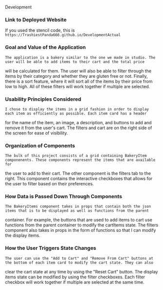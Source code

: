 
 Development

### Link to Deployed Website

If you used the stencil code, this is `https://TrashiestPanda666.github.io/DevelopmentActual`

### Goal and Value of the Application
    The application is a bakery similar to the one we made in studio. The user will be able to add items to their cart and the total price
will be calculated for them. The user will also be able to filter through the items by their category and whether they are gluten free or not.
Finally, there is a sort feature, where it will sort all of the items by their price from low to high. All of these filters will work together 
if multiple are selected.

### Usability Principles Considered
    I chose to display the items in a grid fashion in order to display each item as efficiently as possible. Each item card has a header
for the name of the item, an image, a description, and buttons to add and remove it from the user's cart. The filters and cart are on the right
side of the screen for ease of visibility.

### Organization of Components
    The bulk of this project consists of a grid containing BakeryItem componenents. These components represent the items that are available for
the user to add to their cart. The other component is the filters tab to the right. This component contains the interactive checkboxes that
allows for the user to filter based on their preferences. 

### How Data is Passed Down Through Components
    The BakeryItems component takes in props that contain both the json items that is to be displayed as well as functions from the parent 
container. For example, the buttons that are used to add items to cart use functions from the parent container to modify the cartItems state.
The filters component also takes in props in the form of functions so that I can modify the display items.

### How the User Triggers State Changes
    The user can use the "Add to Cart" and "Remove From Cart" buttons at the bottom of each item card to modify the cart state. They can also
clear the cart state at any time by using the "Reset Cart" button. The display items state can be modified by using the filter checkboxes. Each
filter checkbox will work together if multiple are selected at the same time.
